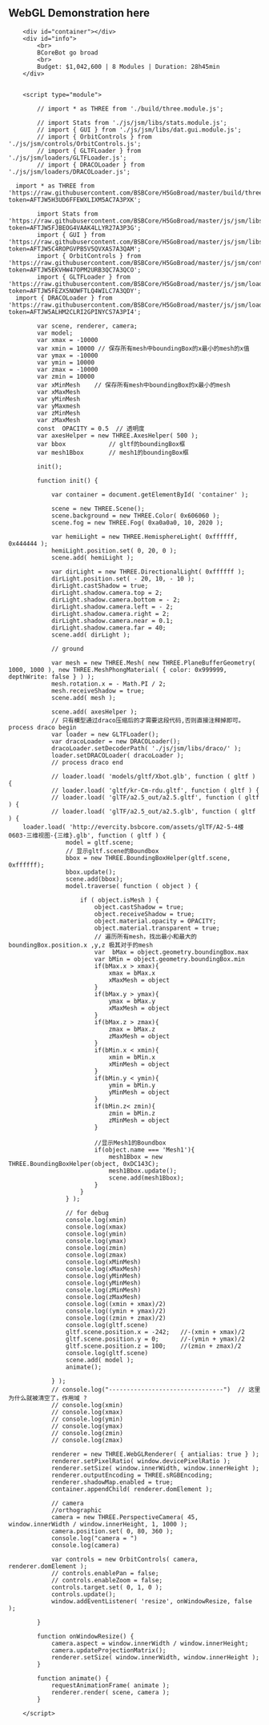 ## WebGL Demonstration here

		<div id="container"></div>
		<div id="info">
			<br>
			BCoreBot go broad
			<br>
			Budget: $1,042,600 | 8 Modules | Duration: 28h45min
		</div>


		<script type="module">

			// import * as THREE from './build/three.module.js';

			// import Stats from './js/jsm/libs/stats.module.js';
			// import { GUI } from './js/jsm/libs/dat.gui.module.js';
			// import { OrbitControls } from './js/jsm/controls/OrbitControls.js';
			// import { GLTFLoader } from './js/jsm/loaders/GLTFLoader.js';
			// import { DRACOLoader } from './js/jsm/loaders/DRACOLoader.js';
      
      import * as THREE from 'https://raw.githubusercontent.com/BSBCore/H5GoBroad/master/build/three.module.js?token=AFTJW5H3UD6FFEWXLIXM5AC7A3PXK';
      
			import Stats from 'https://raw.githubusercontent.com/BSBCore/H5GoBroad/master/js/jsm/libs/stats.module.js?token=AFTJW5FJBEOG4VAAK4LLYR27A3P3G';
			import { GUI } from 'https://raw.githubusercontent.com/BSBCore/H5GoBroad/master/js/jsm/libs/dat.gui.module.js?token=AFTJW5C4ROPGVPB5V5QVXAS7A3QAM';
			import { OrbitControls } from 'https://raw.githubusercontent.com/BSBCore/H5GoBroad/master/js/jsm/controls/OrbitControls.js?token=AFTJW5EKVHW47OPM2URB3QC7A3QCO';
			import { GLTFLoader } from 'https://raw.githubusercontent.com/BSBCore/H5GoBroad/master/js/jsm/loaders/GLTFLoader.js?token=AFTJW5FEZX5NOWFTLQ4WILC7A3QDY';
      import { DRACOLoader } from 'https://raw.githubusercontent.com/BSBCore/H5GoBroad/master/js/jsm/loaders/DRACOLoader.js?token=AFTJW5ALHM2CLRI2GPINYCS7A3PI4';

			var scene, renderer, camera;
			var model;
			var xmax = -10000
			var xmin = 10000 // 保存所有mesh中boundingBox的x最小的mesh的x值
			var ymax = -10000
			var ymin = 10000
			var zmax = -10000
			var zmin = 10000
			var xMinMesh  	// 保存所有mesh中boundingBox的x最小的mesh
			var xMaxMesh 
			var yMinMesh  
			var yMaxmesh  
			var zMinMesh  
			var zMaxMesh  
			const  OPACITY = 0.5  // 透明度
			var axesHelper = new THREE.AxesHelper( 500 );
			var bbox   			// gltf的boundingBox框
			var mesh1Bbox 		// mesh1的boundingBox框

			init();

			function init() {

				var container = document.getElementById( 'container' );

				scene = new THREE.Scene();
				scene.background = new THREE.Color( 0x606060 );
				scene.fog = new THREE.Fog( 0xa0a0a0, 10, 2020 );

				var hemiLight = new THREE.HemisphereLight( 0xffffff, 0x444444 );
				hemiLight.position.set( 0, 20, 0 );
				scene.add( hemiLight );

				var dirLight = new THREE.DirectionalLight( 0xffffff );
				dirLight.position.set( - 20, 10, - 10 );
				dirLight.castShadow = true;
				dirLight.shadow.camera.top = 2;
				dirLight.shadow.camera.bottom = - 2;
				dirLight.shadow.camera.left = - 2;
				dirLight.shadow.camera.right = 2;
				dirLight.shadow.camera.near = 0.1;
				dirLight.shadow.camera.far = 40;
				scene.add( dirLight );

				// ground

				var mesh = new THREE.Mesh( new THREE.PlaneBufferGeometry( 1000, 1000 ), new THREE.MeshPhongMaterial( { color: 0x999999, depthWrite: false } ) );
				mesh.rotation.x = - Math.PI / 2;
				mesh.receiveShadow = true;
				scene.add( mesh );

				scene.add( axesHelper );
				// 只有模型通过draco压缩后的才需要这段代码,否则直接注释掉即可。  process draco begin 
				var loader = new GLTFLoader();
				var dracoLoader = new DRACOLoader();
				dracoLoader.setDecoderPath( './js/jsm/libs/draco/' );
				loader.setDRACOLoader( dracoLoader );
				// process draco end 

				// loader.load( 'models/gltf/Xbot.glb', function ( gltf ) {
				// loader.load( 'gltf/kr-Cm-rdu.gltf', function ( gltf ) {
				// loader.load( 'glTF/a2.5_out/a2.5.gltf', function ( gltf ) {
				// loader.load( 'glTF/a2.5_out/a2.5.glb', function ( gltf ) {
        loader.load( 'http://evercity.bsbcore.com/assets/glTF/A2-5-4楼0603-三维视图-{三维}.glb', function ( gltf ) {
					model = gltf.scene;
					// 显示gltf.scene的Boundbox 
					bbox = new THREE.BoundingBoxHelper(gltf.scene, 0xffffff);
					bbox.update();
					scene.add(bbox);
					model.traverse( function ( object ) {

						if ( object.isMesh ) {
							object.castShadow = true;
							object.receiveShadow = true;
							object.material.opacity = OPACITY;
							object.material.transparent = true;
							// 遍历所有mesh，找出最小和最大的boundingBox.position.x ,y,z 极其对于的mesh
							var  bMax = object.geometry.boundingBox.max
							var bMin = object.geometry.boundingBox.min
							if(bMax.x > xmax){
								xmax = bMax.x
								xMaxMesh = object
							}
							if(bMax.y > ymax){
								ymax = bMax.y
								xMaxMesh = object
							}
							if(bMax.z > zmax){
								zmax = bMax.z
								zMaxMesh = object
							}
							if(bMin.x < xmin){
								xmin = bMin.x
								xMinMesh = object
							}
							if(bMin.y < ymin){
								ymin = bMin.y
								yMinMesh = object
							}
							if(bMin.z< zmin){
								zmin = bMin.z
								zMinMesh = object
							}

							//显示Mesh1的Boundbox
							if(object.name === 'Mesh1'){
								mesh1Bbox = new THREE.BoundingBoxHelper(object, 0xDC143C);
								mesh1Bbox.update();
								scene.add(mesh1Bbox);
							}
						}
					} );	

					// for debug 
					console.log(xmin)
					console.log(xmax)
					console.log(ymin)
					console.log(ymax)
					console.log(zmin)
					console.log(zmax)
					console.log(xMinMesh)
					console.log(xMaxMesh)
					console.log(yMinMesh)
					console.log(yMinMesh)
					console.log(zMinMesh)
					console.log(zMaxMesh)
					console.log((xmin + xmax)/2)
					console.log((ymin + ymax)/2)
					console.log((zmin + zmax)/2)
					console.log(gltf.scene)
					gltf.scene.position.x = -242;	//-(xmin + xmax)/2     
					gltf.scene.position.y = 0;		//-(ymin + ymax)/2
					gltf.scene.position.z = 100;  	//(zmin + zmax)/2
					console.log(gltf.scene)
					scene.add( model );
					animate();

				} );
				// console.log("--------------------------------")  // 这里为什么就被清空了，作用域 ?
				// console.log(xmin)
				// console.log(xmax)
				// console.log(ymin)
				// console.log(ymax)
				// console.log(zmin)
				// console.log(zmax)

				renderer = new THREE.WebGLRenderer( { antialias: true } );
				renderer.setPixelRatio( window.devicePixelRatio );
				renderer.setSize( window.innerWidth, window.innerHeight );
				renderer.outputEncoding = THREE.sRGBEncoding;
				renderer.shadowMap.enabled = true;
				container.appendChild( renderer.domElement );

				// camera
				//orthographic
				camera = new THREE.PerspectiveCamera( 45, window.innerWidth / window.innerHeight, 1, 1000 );
				camera.position.set( 0, 80, 360 );  
				console.log("camera = ")
				console.log(camera)

				var controls = new OrbitControls( camera, renderer.domElement );
				// controls.enablePan = false;
				// controls.enableZoom = false;
				controls.target.set( 0, 1, 0 );
				controls.update();
				window.addEventListener( 'resize', onWindowResize, false );

			}

			function onWindowResize() {
				camera.aspect = window.innerWidth / window.innerHeight;
				camera.updateProjectionMatrix();
				renderer.setSize( window.innerWidth, window.innerHeight );
			}

			function animate() {
				requestAnimationFrame( animate );
				renderer.render( scene, camera );
			}

		</script>
